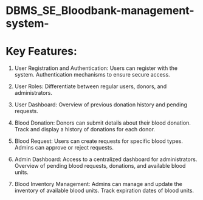 ﻿# DBMS_SE_Bloodbank-management-system-

# Key Features:

1. User Registration and Authentication:
Users can register with the system.
Authentication mechanisms to ensure secure access.

2. User Roles:
Differentiate between regular users, donors, and administrators.

3. User Dashboard:
Overview of previous donation history and pending requests.

4. Blood Donation:
Donors can submit details about their blood donation.
Track and display a history of donations for each donor.

5. Blood Request:
Users can create requests for specific blood types.
Admins can approve or reject requests.

6. Admin Dashboard:
Access to a centralized dashboard for administrators.
Overview of pending blood requests, donations, and available blood units.

7. Blood Inventory Management:
Admins can manage and update the inventory of available blood units.
Track expiration dates of blood units.
